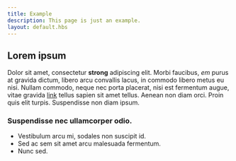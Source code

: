 ```yaml
---
title: Example
description: This page is just an example.
layout: default.hbs
---
```


## Lorem ipsum

Dolor sit amet, consectetur __strong__ adipiscing elit. Morbi 
faucibus, *em* purus at gravida dictum, libero arcu convallis 
lacus, in commodo libero metus eu nisi. Nullam commodo, neque 
nec porta placerat, nisi est fermentum augue, vitae gravida 
[link](./page1.html) tellus sapien sit amet tellus. 
Aenean non diam orci. Proin quis elit turpis. Suspendisse non 
diam ipsum.

### Suspendisse nec ullamcorper odio.

- Vestibulum arcu mi, sodales non suscipit id.
- Sed ac sem sit amet arcu malesuada fermentum.
- Nunc sed.